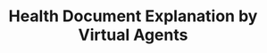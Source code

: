 ---
name: "Health Document Explanation By Virtual Agents"
title: "Health Document Explanation by Virtual Agents"
project: null
event: "Intelligent Virtual Agents '07, Paris."
authors:
- name: "Bickmore, T."
- name: "Pfeifer, L."
- name: "Orlow, M."
year: 2007
resources:
- name: "IVA07-DocEx"
  src: "IVA07-DocEx.pdf"
external_url: null
draft: false
---